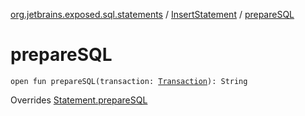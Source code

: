[org.jetbrains.exposed.sql.statements](../index.md) / [InsertStatement](index.md) / [prepareSQL](.)

# prepareSQL

`open fun prepareSQL(transaction: `[`Transaction`](../../org.jetbrains.exposed.sql/-transaction/index.md)`): String`

Overrides [Statement.prepareSQL](../-statement/prepare-s-q-l.md)


